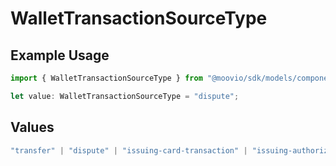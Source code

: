 # WalletTransactionSourceType

## Example Usage

```typescript
import { WalletTransactionSourceType } from "@moovio/sdk/models/components";

let value: WalletTransactionSourceType = "dispute";
```

## Values

```typescript
"transfer" | "dispute" | "issuing-card-transaction" | "issuing-authorization" | "sweep" | "adjustment"
```